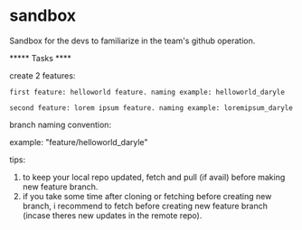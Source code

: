 # sandbox
Sandbox for the devs to familiarize in the team's github operation.


***** Tasks ****

create 2 features:

    first feature: helloworld feature. naming example: helloworld_daryle

    second feature: lorem ipsum feature. naming example: loremipsum_daryle



branch naming convention:

example:  "feature/helloworld_daryle"

tips:

1. to keep your local repo updated, fetch and pull (if avail) before making new feature branch.
2. if you take some time after cloning or fetching before creating new branch, i recommend to fetch before creating new feature branch (incase theres new updates in the remote repo).